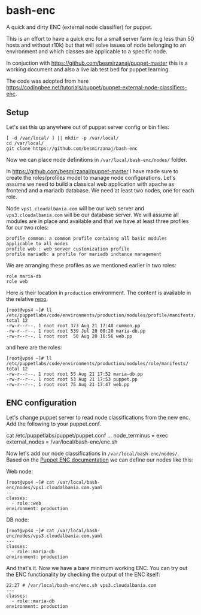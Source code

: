 # bash-enc
A quick and dirty ENC (external node classifier) for puppet.

This is an effort to have a quick enc for a small server farm (e.g less than 50 hosts and without r10k) but that will solve issues of node belonging to an environment and which classes are applicable to a specific node.

In conjuction with https://github.com/besmirzanaj/puppet-master this is a working document and also a live lab test bed for puppet learning.

The code was adopted from here https://codingbee.net/tutorials/puppet/puppet-external-node-classifiers-enc.

## Setup
Let's set this up anywhere out of puppet server config or bin files:

    [ -d /var/local/ ] || mkdir -p /var/local/
    cd /var/local/
    git clone https://github.com/besmirzanaj/bash-enc

Now we can place node definitions in <code>/var/local/bash-enc/nodes/</code> folder. 

In https://github.com/besmirzanaj/puppet-master I have made sure to create the roles/profiles model to manage node configurations. Let's assume we need to build a classical web application with apache as frontend and a mariadb database. We need at least two nodes, one for each role.

Node <code>vps1.cloudalbania.com</code> will be our web server and <code>vps3.cloudalbania.com</code> will be our database server. We will assume all modules are in place and available and that we have at least three profiles for our two roles:
    
    profile common: a common profile containng all basic modules applicable to all nodes
    profile web : web server customization profile
    profile mariadb: a profile for mariadb indtance management
    
We are arranging these profiles as we mentioned earlier in two roles:

    role maria-db
    role web
    
Here is their location in <code>production</code> environment. The content is available in the relative [repo](https://github.com/besmirzanaj/puppet-master).

    [root@vps4 ~]# ll /etc/puppetlabs/code/environments/production/modules/profile/manifests/
    total 12
    -rw-r--r--. 1 root root 373 Aug 21 17:48 common.pp
    -rw-r--r--. 1 root root 539 Jul 20 00:20 maria-db.pp
    -rw-r--r--. 1 root root  50 Aug 20 16:56 web.pp

and here are the roles:

    [root@vps4 ~]# ll /etc/puppetlabs/code/environments/production/modules/role/manifests/
    total 12
    -rw-r--r--. 1 root root 55 Aug 21 17:52 maria-db.pp
    -rw-r--r--. 1 root root 53 Aug 21 17:53 puppet.pp
    -rw-r--r--. 1 root root 75 Aug 21 17:47 web.pp

## ENC configuration
Let's change puppet server to read node classifications from the new enc. Add the following to your puppet.conf.

   cat  /etc/puppetlabs/puppet/puppet.conf
   ...
   node_terminus = exec
   external_nodes = /var/local/bash-enc/enc.sh
   
Now let's add our node classifications in <code>/var/local/bash-enc/nodes/</code>. Based on the [Puppet ENC documentation](https://puppet.com/docs/puppet/5.5/nodes_external.html) we can define our nodes like this:

Web node:

    [root@vps4 ~]# cat /var/local/bash-enc/nodes/vps1.cloudalbania.com.yaml
    ---
    classes:
      - role::web
    environment: production

DB node:

    [root@vps4 ~]# cat /var/local/bash-enc/nodes/vps3.cloudalbania.com.yaml
    ---
    classes:
      - role::maria-db
    environment: production

And that's it. Now we have a bare minimum working ENC. You can try out the ENC functionality by checking the output of the ENC itself:

    22:27 # /var/local/bash-enc/enc.sh vps3.cloudalbania.com
    ---
    classes:
      - role::maria-db
    environment: production



